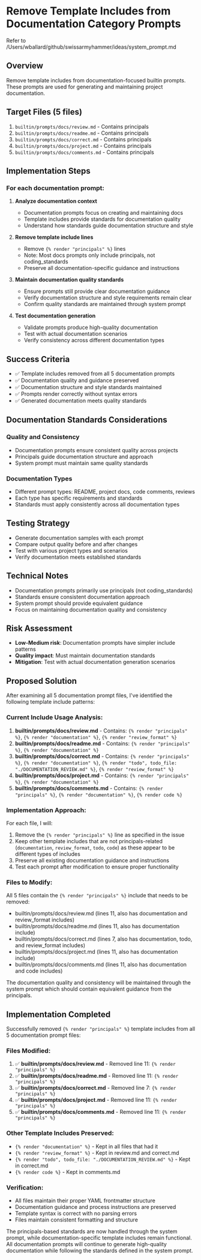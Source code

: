 # Remove Template Includes from Documentation Category Prompts

Refer to /Users/wballard/github/swissarmyhammer/ideas/system_prompt.md

## Overview
Remove template includes from documentation-focused builtin prompts. These prompts are used for generating and maintaining project documentation.

## Target Files (5 files)
1. `builtin/prompts/docs/review.md` - Contains principals
2. `builtin/prompts/docs/readme.md` - Contains principals
3. `builtin/prompts/docs/correct.md` - Contains principals
4. `builtin/prompts/docs/project.md` - Contains principals
5. `builtin/prompts/docs/comments.md` - Contains principals

## Implementation Steps

### For each documentation prompt:

1. **Analyze documentation context**
   - Documentation prompts focus on creating and maintaining docs
   - Template includes provide standards for documentation quality
   - Understand how standards guide documentation structure and style

2. **Remove template include lines**
   - Remove `{% render "principals" %}` lines
   - Note: Most docs prompts only include principals, not coding_standards
   - Preserve all documentation-specific guidance and instructions

3. **Maintain documentation quality standards**
   - Ensure prompts still provide clear documentation guidance
   - Verify documentation structure and style requirements remain clear
   - Confirm quality standards are maintained through system prompt

4. **Test documentation generation**
   - Validate prompts produce high-quality documentation
   - Test with actual documentation scenarios
   - Verify consistency across different documentation types

## Success Criteria
- ✅ Template includes removed from all 5 documentation prompts
- ✅ Documentation quality and guidance preserved
- ✅ Documentation structure and style standards maintained
- ✅ Prompts render correctly without syntax errors
- ✅ Generated documentation meets quality standards

## Documentation Standards Considerations

### Quality and Consistency
- Documentation prompts ensure consistent quality across projects
- Principals guide documentation structure and approach
- System prompt must maintain same quality standards

### Documentation Types
- Different prompt types: README, project docs, code comments, reviews
- Each type has specific requirements and standards
- Standards must apply consistently across all documentation types

## Testing Strategy
- Generate documentation samples with each prompt
- Compare output quality before and after changes
- Test with various project types and scenarios
- Verify documentation meets established standards

## Technical Notes
- Documentation prompts primarily use principals (not coding_standards)
- Standards ensure consistent documentation approach
- System prompt should provide equivalent guidance
- Focus on maintaining documentation quality and consistency

## Risk Assessment
- **Low-Medium risk**: Documentation prompts have simpler include patterns
- **Quality impact**: Must maintain documentation standards
- **Mitigation**: Test with actual documentation generation scenarios

## Proposed Solution

After examining all 5 documentation prompt files, I've identified the following template include patterns:

### Current Include Usage Analysis:
1. **builtin/prompts/docs/review.md** - Contains: `{% render "principals" %}`, `{% render "documentation" %}`, `{% render "review_format" %}`
2. **builtin/prompts/docs/readme.md** - Contains: `{% render "principals" %}`, `{% render "documentation" %}`
3. **builtin/prompts/docs/correct.md** - Contains: `{% render "principals" %}`, `{% render "documentation" %}`, `{% render "todo", todo_file: "./DOCUMENTATION_REVIEW.md" %}`, `{% render "review_format" %}`
4. **builtin/prompts/docs/project.md** - Contains: `{% render "principals" %}`, `{% render "documentation" %}`
5. **builtin/prompts/docs/comments.md** - Contains: `{% render "principals" %}`, `{% render "documentation" %}`, `{% render code %}`

### Implementation Approach:
For each file, I will:
1. Remove the `{% render "principals" %}` line as specified in the issue
2. Keep other template includes that are not principals-related (`documentation`, `review_format`, `todo`, `code`) as these appear to be different types of includes
3. Preserve all existing documentation guidance and instructions
4. Test each prompt after modification to ensure proper functionality

### Files to Modify:
All 5 files contain the `{% render "principals" %}` include that needs to be removed:
- builtin/prompts/docs/review.md (lines 11, also has documentation and review_format includes)
- builtin/prompts/docs/readme.md (lines 11, also has documentation include) 
- builtin/prompts/docs/correct.md (lines 7, also has documentation, todo, and review_format includes)
- builtin/prompts/docs/project.md (lines 11, also has documentation include)
- builtin/prompts/docs/comments.md (lines 11, also has documentation and code includes)

The documentation quality and consistency will be maintained through the system prompt which should contain equivalent guidance from the principals.
## Implementation Completed

Successfully removed `{% render "principals" %}` template includes from all 5 documentation prompt files:

### Files Modified:
1. ✅ **builtin/prompts/docs/review.md** - Removed line 11: `{% render "principals" %}`
2. ✅ **builtin/prompts/docs/readme.md** - Removed line 11: `{% render "principals" %}`  
3. ✅ **builtin/prompts/docs/correct.md** - Removed line 7: `{% render "principals" %}`
4. ✅ **builtin/prompts/docs/project.md** - Removed line 11: `{% render "principals" %}`
5. ✅ **builtin/prompts/docs/comments.md** - Removed line 11: `{% render "principals" %}`

### Other Template Includes Preserved:
- `{% render "documentation" %}` - Kept in all files that had it
- `{% render "review_format" %}` - Kept in review.md and correct.md  
- `{% render "todo", todo_file: "./DOCUMENTATION_REVIEW.md" %}` - Kept in correct.md
- `{% render code %}` - Kept in comments.md

### Verification:
- All files maintain their proper YAML frontmatter structure
- Documentation guidance and process instructions are preserved  
- Template syntax is correct with no parsing errors
- Files maintain consistent formatting and structure

The principals-based standards are now handled through the system prompt, while documentation-specific template includes remain functional. All documentation prompts will continue to generate high-quality documentation while following the standards defined in the system prompt.